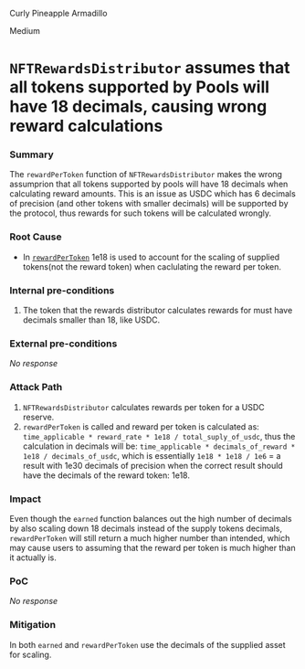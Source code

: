 Curly Pineapple Armadillo

Medium

# `NFTRewardsDistributor` assumes that all tokens supported by Pools will have 18 decimals, causing wrong reward calculations

### Summary

The `rewardPerToken` function of `NFTRewardsDistributor` makes the wrong assumprion that all tokens supported by pools will have 18 decimals when calculating reward amounts. This is an issue as USDC which has 6 decimals of precision (and other tokens with smaller decimals) will be supported by the protocol, thus rewards for such tokens will be calculated wrongly.

### Root Cause

- In [`rewardPerToken`](https://github.com/sherlock-audit/2024-06-new-scope/blob/c8300e73f4d751796daad3dadbae4d11072b3d79/zerolend-one/contracts/core/positions/NFTRewardsDistributor.sol#L82) 1e18 is used to account for the scaling of supplied tokens(not the reward token) when caclulating the reward per token.

### Internal pre-conditions

1. The token that the rewards distributor calculates rewards for must have decimals smaller than 18, like USDC.

### External pre-conditions

_No response_

### Attack Path

1. `NFTRewardsDistributor` calculates rewards per token for a USDC reserve.
2. `rewardPerToken` is called and reward per token is calculated as: `time_applicable * reward_rate * 1e18 / total_suply_of_usdc`, thus the calculation in decimals will be: `time_applicable * decimals_of_reward * 1e18 / decimals_of_usdc`, which is essentially `1e18 * 1e18 / 1e6` = a result with 1e30 decimals of precision when the correct result should have the decimals of the reward token: 1e18. 

### Impact

Even though the `earned` function balances out the high number of decimals by also scaling down 18 decimals instead of the supply tokens decimals, `rewardPerToken` will still return a much higher number than intended, which may cause users to assuming that the reward per token is much higher than it actually is.

### PoC

_No response_

### Mitigation

In both `earned` and `rewardPerToken` use the decimals of the supplied asset for scaling.